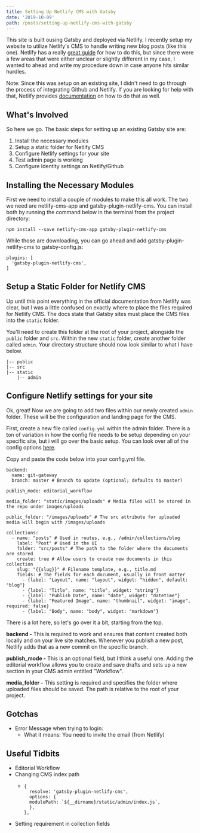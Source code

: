 ```yaml
---
title: Setting Up Netlify CMS with Gatsby
date: '2019-10-09'
path: /posts/setting-up-netlify-cms-with-gatsby
---
```

This site is built ousing Gatsby and deployed via Netlify. I recently setup my website to utilize Netlify's CMS to handle writing new blog posts (like this one). Netlify has a really [great guide](https://www.netlifycms.org/docs/gatsby/) for how to do this, but since there were a few areas that were either unclear or slightly different in my case, I wanted to ahead and write my procedure down in case anyone hits similar hurdles.

Note: Since this was setup on an existing site, I didn't need to go through the process of integrating Github and Netlify. If you are looking for help with that, Netlify provides [documentation](https://www.netlify.com/blog/2016/02/24/a-step-by-step-guide-gatsby-on-netlify/) on how to do that as well.

## What's Involved

So here we go. The basic steps for setting up an existing Gatsby site are:

1. Install the necessary modules
2. Setup a static folder for Netlify CMS
3. Configure Netlify settings for your site
4. Test admin page is working
5. Configure Identity settings on Netlify/Github

## Installing the Necessary Modules

First we need to install a couple of modules to make this all work. The two we need are netlify-cms-app and gatsby-plugin-netlify-cms. You can install both by running the command below in the terminal from the project directory:

```
npm install --save netlify-cms-app gatsby-plugin-netlify-cms
```

While those are downloading, you can go ahead and add gatsby-plugin-netlify-cms to gatsby-config.js:

```
plugins: [
  'gatsby-plugin-netlify-cms',
]
```

## Setup a Static Folder for Netlify CMS

Up until this point everything in the official documentation from Netlify was clear, but I was a little confused on exactly where to place the files required for Netlify CMS. The docs state that Gatsby sites must place the CMS files into the `static` folder. 

You'll need to create this folder at the root of your project, alongside the `public` folder and `src`. Within the new `static` folder, create another folder called `admin`. Your directory structure should now look similar to what I have below.

```
|-- public
|-- src
|-- static
    |-- admin
```

## Configure Netlify settings for your site

Ok, great! Now we are going to add two files within our newly created `admin` folder. These will be the configuration and landing page for the CMS.

First, create a new file called `config.yml` within the admin folder. There is a ton of variation in how the config file needs to be setup depending on your specific site, but i will go over the basic setup. You can look over all of the config options [here](https://www.netlifycms.org/docs/configuration-options/).

Copy and paste the code below into your config.yml file.

```
backend:
  name: git-gateway
  branch: master # Branch to update (optional; defaults to master)

publish_mode: editorial_workflow

media_folder: "static/images/uploads" # Media files will be stored in the repo under images/uploads

public_folder: "/images/uploads" # The src attribute for uploaded media will begin with /images/uploads

collections:
  - name: "posts" # Used in routes, e.g., /admin/collections/blog
    label: "Post" # Used in the UI
    folder: "src/posts" # The path to the folder where the documents are stored
    create: true # Allow users to create new documents in this collection
    slug: "{{slug}}" # Filename template, e.g., title.md
    fields: # The fields for each document, usually in front matter
      - {label: "Layout", name: "layout", widget: "hidden", default: "blog"}
      - {label: "Title", name: "title", widget: "string"}
      - {label: "Publish Date", name: "date", widget: "datetime"}
      - {label: "Featured Image", name: "thumbnail", widget: "image", required: false}
      - {label: "Body", name: "body", widget: "markdown"}
```

There is a lot here, so let's go over it a bit, starting from the top.

**backend -** This is required to work and ensures that content created both locally and on your live site matches. Whenever you publish a new post, Netlify adds that as a new commit on the specific branch.

**publish_mode -** This is an optional field, but I think a useful one. Adding the editorial workflow allows you to create and save drafts and sets up a new section in your CMS admin entitled "Workflow".

**media_folder -** This setting is required and specifies the folder where uploaded files should be saved. The path is relative to the root of your project.

## Gotchas

* Error Message when trying to login:
  * What it means: You need to invite the email (from Netlify)

## Useful Tidbits

* Editorial Workflow
* Changing CMS index path
  * ```
    {
      resolve: 'gatsby-plugin-netlify-cms',
      options: {
      modulePath: `${__dirname}/static/admin/index.js`,
      },
    },
    ```
* Setting requirement in collection fields
